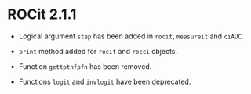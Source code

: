 ROCit 2.1.1
=====

* Logical argument `step` has been added in `rocit`, `measureit` and `ciAUC`.

* `print` method added for `rocit` and `rocci` objects.

* Function `gettptnfpfn` has been removed.

* Functions `logit` and `invlogit` have been deprecated.

